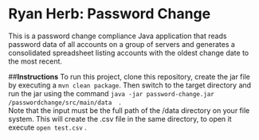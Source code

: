 # **Ryan Herb: Password Change**
This is a password change compliance Java application that reads password data of all accounts on a group of servers and generates a consolidated spreadsheet listing accounts with the oldest change date to the most recent.  

##**Instructions**
To run this project, clone this repository, create the jar file by executing a ```mvn clean package```.  Then switch to the target directory and run the jar using the command ```java -jar password-change.jar /passwordchange/src/main/data  ```.  
Note that the input must be the full path of the /data directory on your file system.  This will create the .csv file in the same directory, to open it execute ```open test.csv``` .

